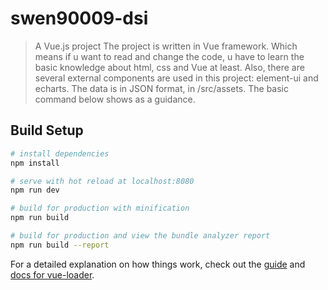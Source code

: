 # swen90009-dsi

> A Vue.js project
> The project is written in Vue framework. Which means if u want to read and change the code, u have to learn the basic knowledge about html, css and Vue at least.
> Also, there are several external components are used in this project: element-ui and echarts.
> The data is in JSON format, in /src/assets.
> The basic command below shows as a guidance.

## Build Setup

``` bash
# install dependencies
npm install

# serve with hot reload at localhost:8080
npm run dev

# build for production with minification
npm run build

# build for production and view the bundle analyzer report
npm run build --report
```
For a detailed explanation on how things work, check out the [guide](http://vuejs-templates.github.io/webpack/) and [docs for vue-loader](http://vuejs.github.io/vue-loader).



